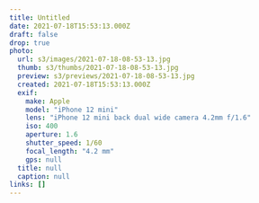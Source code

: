 ```yaml
---
title: Untitled
date: 2021-07-18T15:53:13.000Z
draft: false
drop: true
photo:
  url: s3/images/2021-07-18-08-53-13.jpg
  thumb: s3/thumbs/2021-07-18-08-53-13.jpg
  preview: s3/previews/2021-07-18-08-53-13.jpg
  created: 2021-07-18T15:53:13.000Z
  exif:
    make: Apple
    model: "iPhone 12 mini"
    lens: "iPhone 12 mini back dual wide camera 4.2mm f/1.6"
    iso: 400
    aperture: 1.6
    shutter_speed: 1/60
    focal_length: "4.2 mm"
    gps: null
  title: null
  caption: null
links: []
---
```

